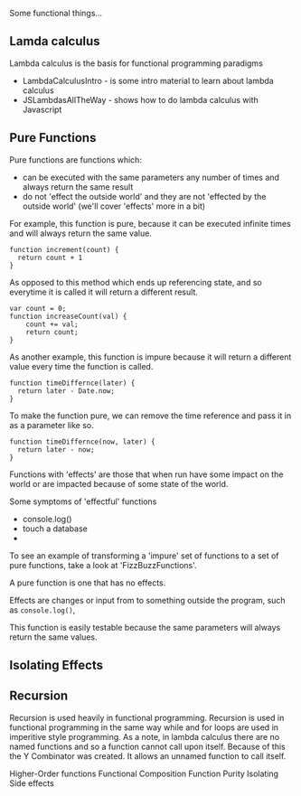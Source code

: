 Some functional things...

## Lamda calculus

Lambda calculus is the basis for functional programming paradigms

* LambdaCalculusIntro - is some intro material to learn about lambda calculus
* JSLambdasAllTheWay - shows how to do lambda calculus with Javascript

## Pure Functions

Pure functions are functions which:

* can be executed with the same parameters any number of times and always return the same result
* do not 'effect the outside world' and they are not 'effected by the outside world' (we'll cover 'effects' more in a bit)

For example, this function is pure, because it can be executed infinite times and will always return the same value.

```
function increment(count) {
  return count + 1
}
```

As opposed to this method which ends up referencing state, and so everytime it is called it will return a different result.

```
var count = 0;
function increaseCount(val) {
    count += val;
    return count;
}
```

As another example, this function is impure because it will return a different value every time the function is called.

```
function timeDiffernce(later) {
  return later - Date.now;
}
```

To make the function pure, we can remove the time reference and pass it in as a parameter like so.

```
function timeDiffernce(now, later) {
  return later - now;
}
```

Functions with 'effects' are those that when run have some impact on the world or are impacted because of some state of the world.

Some symptoms of 'effectful' functions

* console.log()
* touch a database
* 


To see an example of transforming a 'impure' set of functions to a set of pure functions, take a look at 'FizzBuzzFunctions'.

A pure function is one that has no effects. 


Effects are changes or input from to something outside the program, such as `console.log()`, 

This function is easily testable because the same parameters will always return the same values. 





## Isolating Effects


## Recursion

Recursion is used heavily in functional programming. Recursion is used in functional programming in the same way while and for loops are used in imperitive style programming. As a note, in lambda calculus there are no named functions and so a function cannot call upon itself. Because of this the Y Combinator was created. It allows an unnamed function to call itself.



Higher-Order functions
Functional Composition
Function Purity
Isolating Side effects
